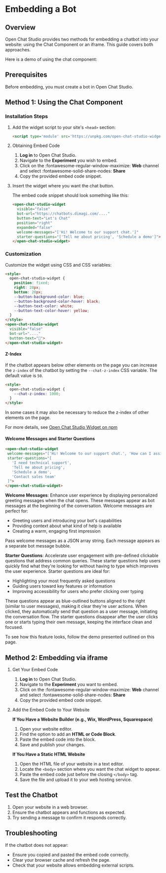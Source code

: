 # Embedding a Bot

## Overview

Open Chat Studio provides two methods for embedding a chatbot into your website: using the Chat Component or an iframe. This guide covers both approaches.

Here is a demo of using the chat component:

<open-chat-studio-widget visible="false" bot-url="https://chatbots.dimagi.com/a/dimagi/experiments/e/dc2c0c98-d655-4042-b184-7a7a2ecb2954/embed/start/" button-text="Chat Demo" welcome-messages="['Hi! Welcome to our support chat.']"
 starter-questions="['Tell me about pricing', 'Schedule a demo']"></open-chat-studio-widget>

## Prerequisites

Before embedding, you must create a bot in Open Chat Studio.

## Method 1: Using the Chat Component

### Installation Steps

1. Add the widget script to your site's `<head>` section:
   
      ```html
      <script type='module' src='https://unpkg.com/open-chat-studio-widget@0.3.1/dist/open-chat-studio-widget/open-chat-studio-widget.esm.js' async></script>
      ```

2. Obtaining Embed Code

      1. **Log in** to Open Chat Studio.
      2. Navigate to the **Experiment** you wish to embed.
      3. Click on the :fontawesome-regular-window-maximize: **Web** channel and select :fontawesome-solid-share-nodes: **Share**
      4. Copy the provided embed code snippet.

3. Insert the widget where you want the chat button.

      The embed code snippet should look something like this:

      ```html
      <open-chat-studio-widget
        visible="false"
        bot-url="https://chatbots.dimagi.com/...."
        button-text="Let's Chat"
        position="right"
        expanded="false"
        welcome-messages="['Hi! Welcome to our support chat.']"
        starter-questions="['Tell me about pricing', 'Schedule a demo']">
      </open-chat-studio-widget>
      ```

### Customization

Customize the widget using CSS and CSS variables:

```html
<style>
  open-chat-studio-widget {
    position: fixed;
    right: 20px;
    bottom: 20px;
    --button-background-color: blue;
    --button-background-color-hover: black;
    --button-text-color: white;
    --button-text-color-hover: yellow;
  }
</style>
<open-chat-studio-widget 
  visible="false" 
  bot-url="...."
  button-text="👋">
</open-chat-studio-widget>
```

#### Z-Index

If the chatbot appears below other elements on the page you can increase the `z-index` of the chatbot by setting the `--chat-z-index` CSS variable. The default value is `50`.

```html
<style>
  open-chat-studio-widget {
    --chat-z-index: 1000;
  }
</style>
```

In some cases it may also be necessary to reduce the z-index of other elements on the page.

For more details, see [Open Chat Studio Widget on npm](https://www.npmjs.com/package/open-chat-studio-widget)

#### Welcome Messages and Starter Questions
```html
<open-chat-studio-widget
 welcome-messages="['Hi! Welcome to our support chat.', 'How can I assist you today?']"
 starter-questions="[
   'I need technical support',
   'Tell me about pricing',
   'Schedule a demo',
   'Contact sales team'
 ]">
</open-chat-studio-widget>
```
**Welcome Messages**: Enhance user experience by displaying personalized greeting messages when the chat opens. These messages appear as bot messages at the beginning of the conversation. Welcome messages are perfect for:
- Greeting users and introducing your bot's capabilities
- Providing context about what kind of help is available
- Creating a warm, engaging first impression

Pass welcome messages as a JSON array string. Each message appears as a separate bot message bubble.

**Starter Questions**: Accelerate user engagement with pre-defined clickable questions that address common queries. These starter questions help users quickly find what they're looking for without having to type which improves the user experience. Starter questions are ideal for:
- Highlighting your most frequently asked questions
- Guiding users toward key features or information
- Improving accessibility for users who prefer clicking over typing

These questions appear as blue-outlined buttons aligned to the right (similar to user messages), making it clear they're user actions. When clicked, they automatically send that question as a user message, initiating the conversation flow. The starter questions disappear after the user clicks one or starts typing their own message, keeping the interface clean and focused.

To see how this feature looks, follow the demo presented outlined on this page.

## Method 2: Embedding via iframe

1. Get Your Embed Code

      1. **Log in** to Open Chat Studio.
      2. Navigate to the **Experiment** you want to embed.
      3. Click on the :fontawesome-regular-window-maximize: **Web** channel and select :fontawesome-solid-share-nodes: **Share**
      4. Copy the provided embed code snippet.

2. Add the Embed Code to Your Website

      **If You Have a Website Builder (e.g., Wix, WordPress, Squarespace)**
      
      1. Open your website editor.
      2. Find the option to add an **HTML or Code Block**.
      3. Paste the embed code into the block.
      4. Save and publish your changes.
   
      **If You Have a Static HTML Website**
   
      1. Open the HTML file of your website in a text editor.
      2. Locate the `<body>` section where you want the chat widget to appear.
      3. Paste the embed code just before the closing `</body>` tag.
      4. Save the file and upload it to your web hosting service.

## Test the Chatbot

1. Open your website in a web browser.
2. Ensure the chatbot appears and functions as expected.
3. Try sending a message to confirm it responds correctly.

## Troubleshooting

If the chatbot does not appear:

- Ensure you copied and pasted the embed code correctly.
- Clear your browser cache and refresh the page.
- Check that your website allows embedding external scripts.
